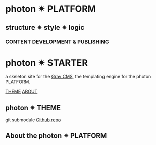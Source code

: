 # photon ✴ PLATFORM
## structure ✴ style ✴ logic
### CONTENT DEVELOPMENT & PUBLISHING





# photon ✴ STARTER

a skeleton site for the [Grav CMS](https://getgrav.org), the templating engine for the photon PLATFORM.

[THEME](#photon--theme)
[ABOUT](#about-the-photon--platform)

## photon ✴ THEME

git submodule
[Github repo](https://github.com/photon-platform/grav-theme-photon)


## About the photon ✴ PLATFORM
